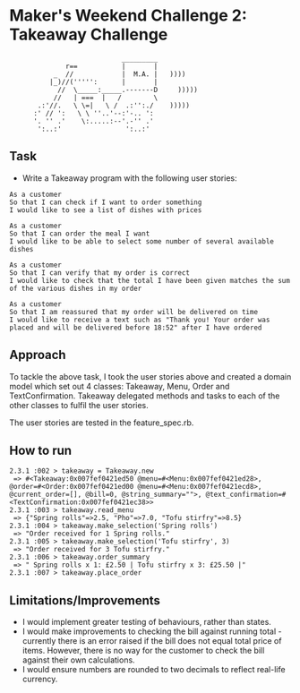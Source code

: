 Maker's Weekend Challenge 2: Takeaway Challenge
==================
```
                            _________
              r==           |       |
           _  //            |  M.A. |   ))))
          |_)//(''''':      |       |
            //  \_____:_____.-------D     )))))
           //   | ===  |   /        \
       .:'//.   \ \=|   \ /  .:'':./    )))))
      :' // ':   \ \ ''..'--:'-.. ':
      '. '' .'    \:.....:--'.-'' .'
       ':..:'                ':..:'

 ```

## Task

* Write a Takeaway program with the following user stories:

```
As a customer
So that I can check if I want to order something
I would like to see a list of dishes with prices

As a customer
So that I can order the meal I want
I would like to be able to select some number of several available dishes

As a customer
So that I can verify that my order is correct
I would like to check that the total I have been given matches the sum of the various dishes in my order

As a customer
So that I am reassured that my order will be delivered on time
I would like to receive a text such as "Thank you! Your order was placed and will be delivered before 18:52" after I have ordered
```
## Approach

To tackle the above task, I took the user stories above and created a domain model which set out 4 classes: Takeaway, Menu, Order and TextConfirmation. Takeaway delegated methods and tasks to each of the other classes to fulfil the user stories.

The user stories are tested in the feature_spec.rb.

## How to run

```
2.3.1 :002 > takeaway = Takeaway.new
 => #<Takeaway:0x007fef0421ed50 @menu=#<Menu:0x007fef0421ed28>, @order=#<Order:0x007fef0421ed00 @menu=#<Menu:0x007fef0421ecd8>, @current_order=[], @bill=0, @string_summary="">, @text_confirmation=#<TextConfirmation:0x007fef0421ec38>>
2.3.1 :003 > takeaway.read_menu
 => {"Spring rolls"=>2.5, "Pho"=>7.0, "Tofu stirfry"=>8.5}
2.3.1 :004 > takeaway.make_selection('Spring rolls')
 => "Order received for 1 Spring rolls."
2.3.1 :005 > takeaway.make_selection('Tofu stirfry', 3)
 => "Order received for 3 Tofu stirfry."
2.3.1 :006 > takeaway.order_summary
 => " Spring rolls x 1: £2.50 | Tofu stirfry x 3: £25.50 |"
2.3.1 :007 > takeaway.place_order
```

## Limitations/Improvements

- I would implement greater testing of behaviours, rather than states.
- I would make improvements to checking the bill against running total - currently there is an error raised if the bill does not equal total price of items. However, there is no way for the customer to check the bill against their own calculations.
- I would ensure numbers are rounded to two decimals to reflect real-life currency.
